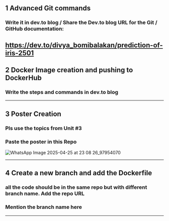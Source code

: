 ## 1 Advanced Git commands 
###  Write it in dev.to blog / Share the Dev.to blog URL for the Git / GitHub documentation:
https://dev.to/divya_bomibalakan/prediction-of-iris-2501
-----
## 2 Docker Image creation and pushing to DockerHub
###  Write the steps and commands in dev.to blog
-----
## 3 Poster Creation
###  Pls use the topics from Unit #3
###  Paste the poster in this Repo
![WhatsApp Image 2025-04-25 at 23 08 26_97954070](https://github.com/user-attachments/assets/08553c43-06d3-4a15-9b31-aff15093f1f7)

-----
## 4 Create a new branch and add the Dockerfile
###  all the code should be in the same repo but with different branch name. Add the repo URL
###  Mention the branch name here
-----
